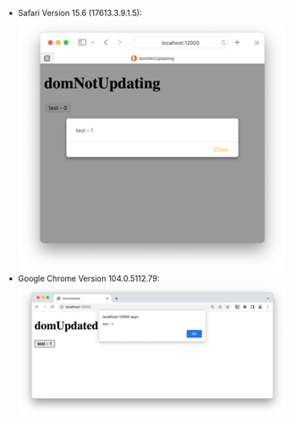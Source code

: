 * Safari Version 15.6 (17613.3.9.1.5):
![Safari Version 15.6 (17613.3.9.1.5)](pictures/safari_15.6.png)
* Google Chrome Version 104.0.5112.79:
![Google Chrome Version 104.0.5112.79](pictures/chrome_104.png)
